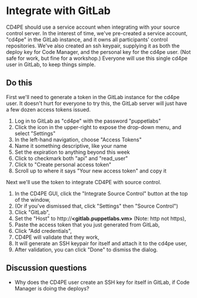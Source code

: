 # Integrate with GitLab

CD4PE should use a service account when integrating with your source control server.  In the interest of time, we've pre-created a service account, "cd4pe" in the GitLab instance, and it owns all participants' control repositories.  We've also created an ssh keypair, supplying it as both the deploy key for Code Manager, and the personal key for the cd4pe user.  (Not safe for work, but fine for a workshop.)  Everyone will use this single cd4pe user in GitLab, to keep things simple.

## Do this

First we'll need to generate a token in the GitLab instance for the cd4pe user.  It doesn't hurt for everyone to try this, the GitLab server will just have a few dozen access tokens issued.

1. Log in to GitLab as "cd4pe" with the password "puppetlabs"
1. Click the icon in the upper-right to expose the drop-down menu, and select "Settings"
1. In the left-hand navigation, choose "Access Tokens"
1. Name it something descriptive, like your name
1. Set the expiration to anything beyond this week
1. Click to checkmark both "api" and "read_user"
1. Click to "Create personal access token"
1. Scroll up to where it says "Your new access token" and copy it

Next we'll use the token to integrate CD4PE with source control.

1. In the CD4PE GUI, click the "Integrate Source Control" button at the top of the window,
  1. (Or if you've dismissed that, click "Settings" then "Source Control")
1. Click "GitLab",
1. Set the "Host" to http://**<gitlab.puppetlabs.vm>** (Note: http not https),
1. Paste the access token that you just generated from GitLab,
1. Click "Add credentials",
1. CD4PE will validate that they work,
1. It will generate an SSH keypair for itself and attach it to the cd4pe user,
1. After validation, you can click "Done" to dismiss the dialog.

## Discussion questions

* Why does the CD4PE user create an SSH key for itself in GitLab, if Code Manager is doing the deploys?
